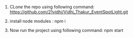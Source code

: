 1. CLone the repo using following command:
https://github.com/21vidhi/Vidhi_Thakur_EventSpotLight.git

2. install node modules :
   npm i

3. Now run the project using following command:
   npm start
